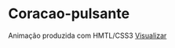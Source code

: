# Coracao-pulsante
Animação produzida com HMTL/CSS3
[Visualizar](https://nogueira-lucas.github.io/Coracao-pulsante/)
